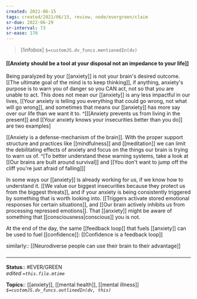 ```yaml
---
created: 2021-06-15
tags: created/2021/06/15, review, node/evergreen/claim
sr-due: 2022-06-29
sr-interval: 73
sr-ease: 170
---
```

> [!infobox]
`$=customJS.dv_funcs.mentionedIn(dv)`

#### [[Anxiety should be a tool at your disposal not an impedance to your life]] 

Being paralyzed by your [[anxiety]] is not your brain's desired outcome.
[[The ultimate goal of the mind is to keep thinking]],
if anything, anxiety's purpose is to warn you of danger so you CAN act, not so that you are unable to act.
This does not mean our [[anxiety]] is any less impactful in our lives,
[[Your anxiety is telling you everything that could go wrong, not what will go wrong]],
and sometimes that means our [[anxiety]] has more say over our life than we want it to.
^[[[Anxiety prevents us from living in the present]]
and [[Your anxiety knows your insecurities better than you do]] are two examples]

[[Anxiety is a defense-mechanism of the brain]].
With the proper support structure and practices like [[mindfulness]] and [[meditation]] we can limit the debilitating effects of anxiety and focus on the things our brain is trying to warn us of. 
^[To better understand these warning systems, take a look at [[Our brains are built around survival]] and [[You don't want to jump off the cliff you're just afraid of falling]]]

In some ways our [[anxiety]] is already working for us, 
if we know how to understand it.
[[We value our biggest insecurities because they protect us from the biggest threats]],
and if your anxiety is being consistently triggered by something that is worth looking into.
[[Triggers activate stored emotional responses for certain situations]],
and
[[Our brain actively inhibits us from processing repressed emotions]].
That [[anxiety]] might be aware of something that [[consciousness|conscious]] you is not.

At the end of the day, the same [[feedback loop]] that fuels [[anxiety]] can be used to fuel [[confidence]]:
[[Confidence is a feedback loop]]

similarly:: [[Neurodiverse people can use their brain to their advantage]]

### <hr class="footnote"/>

**Status**:: #EVER/GREEN  
*edited `=this.file.mtime`*

**Topics**:: [[anxiety]], [[mental health]], [[mental illness]]
*`$=customJS.dv_funcs.outlinedIn(dv, this)`*
